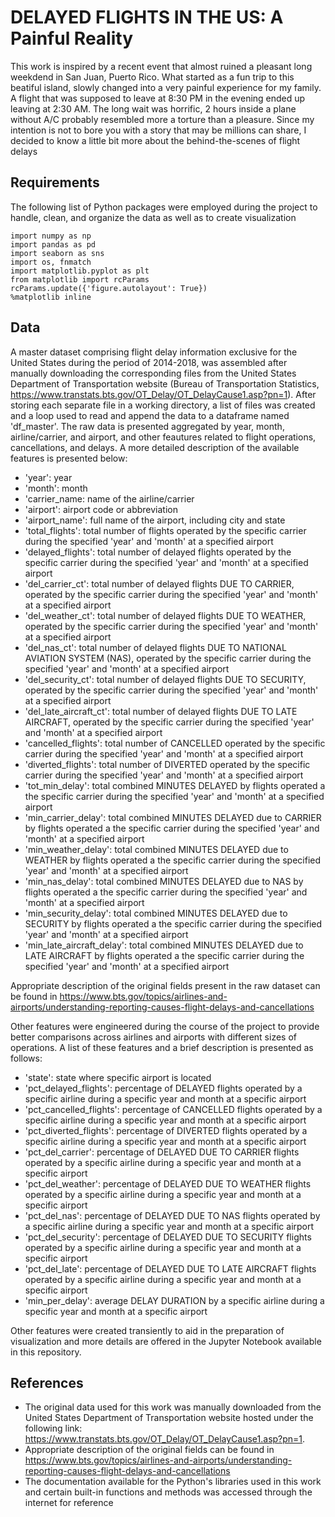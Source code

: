 # DELAYED FLIGHTS IN THE US: A Painful Reality 

This work is inspired by a recent event that almost ruined a pleasant long weekdend in San Juan, Puerto Rico. What started as a fun trip to this beatiful island, slowly changed into a very painful experience for my family. A flight that was supposed to leave at 8:30 PM in the evening ended up leaving at 2:30 AM. The long wait was horrific, 2 hours inside a plane without A/C probably resembled more a torture than a pleasure. Since my intention is not to bore you with a story that may be millions can share, I decided to know a little bit more about the behind-the-scenes of flight delays

## Requirements
The following list of Python packages were employed during the project to handle, clean, and organize the data as well as to create visualization

```
import numpy as np
import pandas as pd
import seaborn as sns
import os, fnmatch
import matplotlib.pyplot as plt
from matplotlib import rcParams
rcParams.update({'figure.autolayout': True})
%matplotlib inline
```
## Data

A master dataset comprising flight delay information exclusive for the United States during the period of 2014-2018, was assembled after manually downloading the corresponding files from the United States Department of Transportation website (Bureau of Transportation Statistics, https://www.transtats.bts.gov/OT_Delay/OT_DelayCause1.asp?pn=1). After storing each separate file in a working directory, a list of files was created and a loop used to read and append the data to a dataframe named 'df_master'. The raw data is presented aggregated by year, month, airline/carrier, and airport, and other feautures related to flight operations, cancellations, and delays. A more detailed description of the available features is presented below:

- 'year': year
- 'month': month
- 'carrier_name: name of the airline/carrier
- 'airport': airport code or abbreviation
- 'airport_name': full name of the airport, including city and state
- 'total_flights': total number of flights operated by the specific carrier during the specified 'year' and 'month' at a specified airport
- 'delayed_flights': total number of delayed flights operated by the specific carrier during the specified 'year' and 'month' at a specified airport
- 'del_carrier_ct': total number of delayed flights DUE TO CARRIER, operated by the specific carrier during the specified 'year' and 'month' at a specified airport
- 'del_weather_ct': total number of delayed flights DUE TO WEATHER, operated by the specific carrier during the specified 'year' and 'month' at a specified airport
- 'del_nas_ct': total number of delayed flights DUE TO NATIONAL AVIATION SYSTEM (NAS), operated by the specific carrier during the specified 'year' and 'month' at a specified airport
- 'del_security_ct': total number of delayed flights DUE TO SECURITY, operated by the specific carrier during the specified 'year' and 'month' at a specified airport
- 'del_late_aircraft_ct': total number of delayed flights DUE TO LATE AIRCRAFT, operated by the specific carrier during the specified 'year' and 'month' at a specified airport
- 'cancelled_flights': total number of CANCELLED operated by the specific carrier during the specified 'year' and 'month' at a specified airport
- 'diverted_flights': total number of DIVERTED operated by the specific carrier during the specified 'year' and 'month' at a specified airport
- 'tot_min_delay': total combined MINUTES DELAYED by flights operated a the specific carrier during the specified 'year' and 'month' at a specified airport
- 'min_carrier_delay': total combined MINUTES DELAYED due to CARRIER by flights operated a the specific carrier during the specified 'year' and 'month' at a specified airport
- 'min_weather_delay': total combined MINUTES DELAYED due to WEATHER by flights operated a the specific carrier during the specified 'year' and 'month' at a specified airport
- 'min_nas_delay': total combined MINUTES DELAYED due to NAS by flights operated a the specific carrier during the specified 'year' and 'month' at a specified airport
- 'min_security_delay': total combined MINUTES DELAYED due to SECURITY by flights operated a the specific carrier during the specified 'year' and 'month' at a specified airport
- 'min_late_aircraft_delay': total combined MINUTES DELAYED due to LATE AIRCRAFT by flights operated a the specific carrier during the specified 'year' and 'month' at a specified airport

Appropriate description of the original fields present in the raw dataset can be found in https://www.bts.gov/topics/airlines-and-airports/understanding-reporting-causes-flight-delays-and-cancellations

Other features were engineered during the course of the project to provide better comparisons across airlines and airports with different sizes of operations. A list of these features and a brief description is presented as follows:

- 'state': state where specific airport is located
- 'pct_delayed_flights': percentage of DELAYED flights operated by a specific airline during a specific year and month at a specific airport
- 'pct_cancelled_flights': percentage of CANCELLED flights operated by a specific airline during a specific year and month at a specific airport
- 'pct_diverted_flights': percentage of DIVERTED flights operated by a specific airline during a specific year and month at a specific airport
- 'pct_del_carrier': percentage of DELAYED DUE TO CARRIER flights operated by a specific airline during a specific year and month at a specific airport
- 'pct_del_weather': percentage of DELAYED DUE TO WEATHER flights operated by a specific airline during a specific year and month at a specific airport
- 'pct_del_nas': percentage of DELAYED DUE TO NAS flights operated by a specific airline during a specific year and month at a specific airport
- 'pct_del_security': percentage of DELAYED DUE TO SECURITY flights operated by a specific airline during a specific year and month at a specific airport
- 'pct_del_late': percentage of DELAYED DUE TO LATE AIRCRAFT flights operated by a specific airline during a specific year and month at a specific airport
- 'min_per_delay': average DELAY DURATION by a specific airline during a specific year and month at a specific airport

Other features were created transiently to aid in the preparation of visualization and more details are offered in the Jupyter Notebook available in this repository.

## References

- The original data used for this work was manually downloaded from the United States Department of Transportation website hosted under the following link: https://www.transtats.bts.gov/OT_Delay/OT_DelayCause1.asp?pn=1.
- Appropriate description of the original fields can be found in https://www.bts.gov/topics/airlines-and-airports/understanding-reporting-causes-flight-delays-and-cancellations
- The documentation available for the Python's libraries used in this work and certain built-in functions and methods was accessed through the internet for reference
